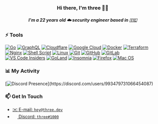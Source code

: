 <h3 align="center">Hi there, I'm three 👋🏻</h3>
<h5 align="center">I'm a 22 years old ☁️ security engineer based in 🇮🇱</h5>

### ⚡ Tools

<div align="left">

  <a href="">![Go](https://img.shields.io/badge/go-%2300ADD8.svg?style=for-the-badge&logo=go&logoColor=white)</a>
  <a href="">![GraphQL](https://img.shields.io/badge/-GraphQL-E10098?style=for-the-badge&logo=graphql&logoColor=white)</a>
  <a href="">![Cloudflare](https://img.shields.io/badge/Cloudflare-F38020?style=for-the-badge&logo=Cloudflare&logoColor=white)</a>
  <a href="">![Google Cloud](https://img.shields.io/badge/GoogleCloud-%234285F4.svg?style=for-the-badge&logo=google-cloud&logoColor=white)</a>
  <a href="">![Docker](https://img.shields.io/badge/docker-%230db7ed.svg?style=for-the-badge&logo=docker&logoColor=white)</a>
  <a href="">![Terraform](https://img.shields.io/badge/terraform-%235835CC.svg?style=for-the-badge&logo=terraform&logoColor=white)</a>
  <a href="">![Nginx](https://img.shields.io/badge/nginx-%23009639.svg?style=for-the-badge&logo=nginx&logoColor=white)</a>
  <a href="">![Shell Script](https://img.shields.io/badge/shell_script-%23121011.svg?style=for-the-badge&logo=gnu-bash&logoColor=white)</a>
  <a href="">![Linux](https://img.shields.io/badge/Linux-FCC624?style=for-the-badge&logo=linux&logoColor=black)</a>
  <a href="">![Git](https://img.shields.io/badge/git-%23F05033.svg?style=for-the-badge&logo=git&logoColor=white)</a>
  <a href="">![GitHub](https://img.shields.io/badge/github-%23121011.svg?style=for-the-badge&logo=github&logoColor=white)</a>
  <a href="">![GitLab](https://img.shields.io/badge/gitlab-%23181717.svg?style=for-the-badge&logo=gitlab&logoColor=white)</a>
  <a href="">![VS Code Insiders](https://img.shields.io/badge/VS%20Code%20Insiders-35b393.svg?style=for-the-badge&logo=visual-studio-code&logoColor=white)</a>
  <a href="">![GoLand](https://img.shields.io/badge/GoLand-0f0f0f?&style=for-the-badge&logo=goland&logoColor=white)</a>
  <a href="">![Insomnia](https://img.shields.io/badge/Insomnia-black?style=for-the-badge&logo=insomnia&logoColor=5849BE)</a>
  <a href="">![Firefox](https://img.shields.io/badge/Firefox-FF7139?style=for-the-badge&logo=Firefox-Browser&logoColor=white)</a>
  <a href="">![Mac OS](https://img.shields.io/badge/mac%20os-000000?style=for-the-badge&logo=macos&logoColor=F0F0F0)</a>

</div>

### 📊 My Activity

[![Discord Presence](https://lanyard.cnrad.dev/api/993479731066454087?theme=dark&bg=171A1F&animated=false&borderRadius=15px&idleMessage=Probably%20doing%20something%20else...)](https://discord.com/users/993479731066454087)

### 📫 Get In Touch
- <a href="mailto:hey@three.dev">✉️ E-mail: `hey@three.dev`</a>
- <a href="https://discord.com/users/993479731066454087"><img src="https://www.tellmebest.com/wp-content/uploads/2022/03/discord-logo-4-1.png" width=16 height=16 align="center" /> Discord: `three#1000`</a>
